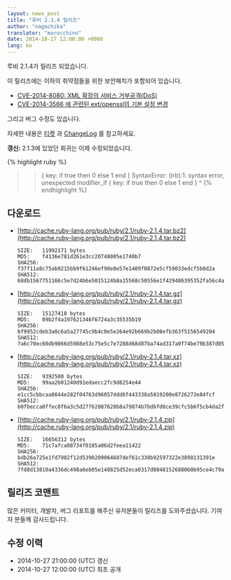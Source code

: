 ```yaml
---
layout: news_post
title: "루비 2.1.4 릴리즈"
author: "nagachika"
translator: "marocchino"
date: 2014-10-27 12:00:00 +0000
lang: ko
---
```


루비 2.1.4가 릴리즈 되었습니다.

이 릴리즈에는 이하의 취약점들을 위한 보안패치가 포함되어 있습니다.

* [CVE-2014-8080: XML 확장의 서비스 거부공격(DoS)](https://www.ruby-lang.org/ko/news/2014/10/27/rexml-dos-cve-2014-8080/)
* [CVE-2014-3566 에 관련된 ext/openssl의 기본 설정 변경](https://www.ruby-lang.org/ko/news/2014/10/27/changing-default-settings-of-ext-openssl/)

그리고 버그 수정도 있습니다.

자세한 내용은 [티켓](https://bugs.ruby-lang.org/projects/ruby-21/issues?set_filter=1&amp;status_id=5)
과 [ChangeLog](http://svn.ruby-lang.org/repos/ruby/tags/v2_1_4/ChangeLog)
를 참고하세요.

**갱신:** 2.1.3에 있었던 회귀는 이제 수정되었습니다.

{% highlight ruby %}
>> { key: if true then 0 else 1 end }
SyntaxError: (irb):1: syntax error, unexpected modifier_if
{ key: if true then 0 else 1 end }
         ^
{% endhighlight %}

## 다운로드

* [http://cache.ruby-lang.org/pub/ruby/2.1/ruby-2.1.4.tar.bz2](http://cache.ruby-lang.org/pub/ruby/2.1/ruby-2.1.4.tar.bz2)

      SIZE:   11992171 bytes
      MD5:    f4136e781d261e3cc20748005e1740b7
      SHA256: f37f11a8c75ab9215bb9f61246ef98e0e57e1409f0872e5cf59033edcf5b8d2a
      SHA512: 68db1567751166c5e7d24b6e5015124b8a15568c50556e1f429486395352fa56c4a195a74820ab135697924149d014b445b345a1b9755678aaf824fba79c606b

* [http://cache.ruby-lang.org/pub/ruby/2.1/ruby-2.1.4.tar.gz](http://cache.ruby-lang.org/pub/ruby/2.1/ruby-2.1.4.tar.gz)

      SIZE:   15127418 bytes
      MD5:    89b2f4a197621346f6724a3c35535b19
      SHA256: bf9952cdeb3a0c6a5a27745c9b4c0e5e264e92b669b2b08efb363f5156549204
      SHA512: 7a6c70ec60db9866d5988e53c75e5c7e7288d68d87ba74ad317a0f74be79b387d05f665d9273d24dc64edc011d396b6396d2c7b1de6fd6a03569103e5acdcc36

* [http://cache.ruby-lang.org/pub/ruby/2.1/ruby-2.1.4.tar.xz](http://cache.ruby-lang.org/pub/ruby/2.1/ruby-2.1.4.tar.xz)

      SIZE:   9392500 bytes
      MD5:    99aa2b01240d91edaecc2fc9d8254e44
      SHA256: e1cc5cbbcaa8644e282f04763d96057ddd6f443338a5019200e8726273e84fcf
      SHA512: b0fbecca0ffec8f6a3c5d27f62087628b8a79874b7bdbfd8ce39cfc5b6f5cb4da2f8a3e6031abae9c59273cf629f41cf5987e2a5f4c083b0f3a3b02eeb5d7dca

* [http://cache.ruby-lang.org/pub/ruby/2.1/ruby-2.1.4.zip](http://cache.ruby-lang.org/pub/ruby/2.1/ruby-2.1.4.zip)

      SIZE:   16656312 bytes
      MD5:    71c7afca08734f0105a06d2feea11422
      SHA256: bdb26a725e1fd7982f12d5390209064687def61c330b92597322e3898131391e
      SHA512: 7fd8d13810a4336dc498a6eb05e140825d52eca0317d0848152688060b95ce4c79ab6a10cf14ab2499ae559fb4676d86538eacd94fb262c16795067fb4f47614


## 릴리즈 코맨트

많은 커미터, 개발자, 버그 리포트를 해주신 유저분들이 릴리즈를 도와주셨습니다.
기여자 분들께 감사드립니다.

## 수정 이력

* 2014-10-27 21:00:00 (UTC) 갱신
* 2014-10-27 12:00:00 (UTC) 최초 공개
